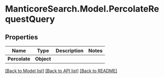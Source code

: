 # ManticoreSearch.Model.PercolateRequestQuery

## Properties

Name | Type | Description | Notes
------------ | ------------- | ------------- | -------------
**Percolate** | **Object** |  | 

[[Back to Model list]](../README.md#documentation-for-models) [[Back to API list]](../README.md#documentation-for-api-endpoints) [[Back to README]](../README.md)

